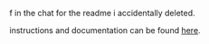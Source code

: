 f in the chat for the readme i accidentally deleted.

instructions and documentation can be found [here](https://okmrsavageyt.github.io/Splatuner/).
